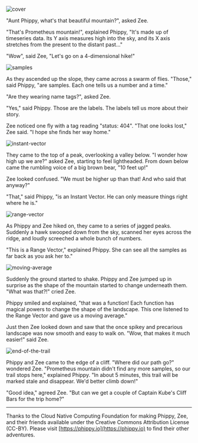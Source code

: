 ![cover](https://user-images.githubusercontent.com/1438478/58668004-dd6c3c80-82f4-11e9-90e3-00b6580c27e8.jpg)

"Aunt Phippy, what's that beautiful mountain?", asked Zee.

"That's Prometheus mountain!", explained Phippy, "It's made up of timeseries data. Its Y axis measures high into the sky, and its X axis stretches from the present to the distant past..."

"Wow", said Zee, "Let's go on a 4-dimensional hike!"

![samples](https://user-images.githubusercontent.com/1438478/58668010-e0672d00-82f4-11e9-8468-72f69e7ab489.jpg)

As they ascended up the slope, they came across a swarm of flies. "Those," said Phippy, "are samples. Each one tells us a number and a time."

"Are they wearing name tags?", asked Zee.

"Yes," said Phippy. Those are the labels. The labels tell us more about their story.

Zee noticed one fly with a tag reading "status: 404". "That one looks lost," Zee said. "I hope she finds her way home."

![instant-vector](https://user-images.githubusercontent.com/1438478/58668362-df82cb00-82f5-11e9-9e9c-06ff9a775db7.jpg)

They came to the top of a peak, overlooking a valley below. "I wonder how high up we are?" asked Zee, starting to feel lightheaded. From down below came the rumbling voice of a big brown bear, "10 feet up!"

Zee looked confused. "We must be higher up than that! And who said that anyway?"

"That," said Phippy, "is an Instant Vector. He can only measure things right where he is."

![range-vector](https://user-images.githubusercontent.com/1438478/58668498-58822280-82f6-11e9-95a3-b4e63d333159.jpg)

As Phippy and Zee hiked on, they came to a series of jagged peaks. Suddenly a hawk swooped down from the sky, scanned her eyes across the ridge, and loudly screeched a whole bunch of numbers.

"This is a Range Vector," explained Phippy. She can see all the samples as far back as you ask her to."

![moving-average](https://user-images.githubusercontent.com/1438478/58668497-58822280-82f6-11e9-9a53-02fdb0394aa7.jpg)

Suddenly the ground started to shake. Phippy and Zee jumped up in surprise as the shape of the mountain started to change underneath them. "What was that?!" cried Zee.

Phippy smiled and explained, "that was a function! Each function has magical powers to change the shape of the landscape. This one listened to the Range Vector and gave us a moving average."

Just then Zee looked down and saw that the once spikey and precarious landscape was now smooth and easy to walk on. "Wow, that makes it much easier!" said Zee.

![end-of-the-trail](https://user-images.githubusercontent.com/1438478/58668496-58822280-82f6-11e9-97eb-8cbbca0cf555.jpg)

Phippy and Zee came to the edge of a cliff. "Where did our path go?" wondered Zee. "Prometheus mountain didn't find any more samples, so our trail stops here," explained Phippy. "In about 5 minutes, this trail will be marked stale and disappear. We'd better climb down!"

"Good idea," agreed Zee. "But can we get a couple of Captain Kube's Cliff Bars for the trip home?"

---

Thanks to the Cloud Native Computing Foundation for making Phippy, Zee, and their friends available under the Creative Commons Attribution License (CC-BY). Please visit [https://phippy.io](https://phippy.io) to find their other adventures.
